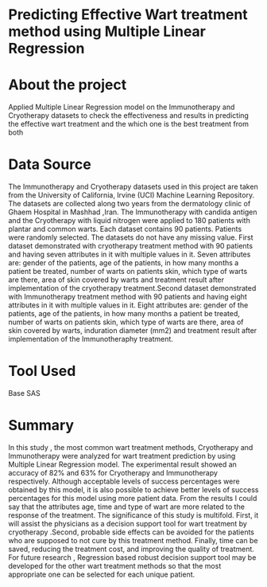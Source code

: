 # Predicting Effective Wart treatment method using Multiple Linear Regression

# About the project

Applied Multiple Linear Regression model on the Immunotherapy and Cryotherapy datasets to check the effectiveness and results in predicting the effective wart treatment and the  which one is the best treatment from both 

# Data Source

The Immunotherapy and Cryotherapy datasets used in this project are taken from the University of California, Irvine (UCI) Machine Learning Repository. The datasets are collected along two years from the dermatology clinic of Ghaem Hospital in Mashhad ,Iran. The Immunotherapy with candida antigen and the Cryotherapy  with liquid nitrogen were applied to 180 patients with plantar and common warts. Each dataset contains 90 patients. Patients were randomly selected. The datasets do not have any missing value.
First dataset demonstrated with cryotherapy treatment method with 90 patients and having seven attributes in it with multiple values in it. Seven attributes are: gender of the patients, age of the patients, in how many months a patient be treated, number of warts on patients skin, which type of warts are there, area of skin covered by warts and treatment result after implementation of the cryotherapy treatment.Second dataset demonstrated with Immunotherapy treatment method with 90 patients and having eight attributes in it with multiple values in it. Eight attributes are: gender of the patients, age of the patients, in how many months a patient be treated, number of warts on patients skin, which type of warts are there, area of skin covered by warts, induration diameter (mm2) and treatment result after implementation of the Immunotheraphy treatment.

# Tool Used

Base SAS

# Summary

In this study , the most common wart treatment methods, Cryotherapy and Immunotherapy were analyzed for wart treatment prediction by using Multiple Linear Regression model. The experimental result showed an accuracy of 82% and  63% for Cryotherapy and Immunotherapy respectively. Although acceptable levels of success percentages were obtained by this model, it is also possible to achieve better levels of success percentages  for this model using more patient data. From the results I could say that the attributes age, time and type of wart are more related to the response of the treatment. The significance of this study is multifold. First, it will assist the physicians as a decision support tool for wart treatment by cryotherapy .Second, probable side effects  can be avoided for the patients who are supposed to not cure  by this treatment method. Finally, time can be saved, reducing the treatment cost, and improving the quality of treatment. For future research , Regression based robust decision support tool may be developed  for the other wart treatment methods  so that the most appropriate one can be selected  for each unique patient.
